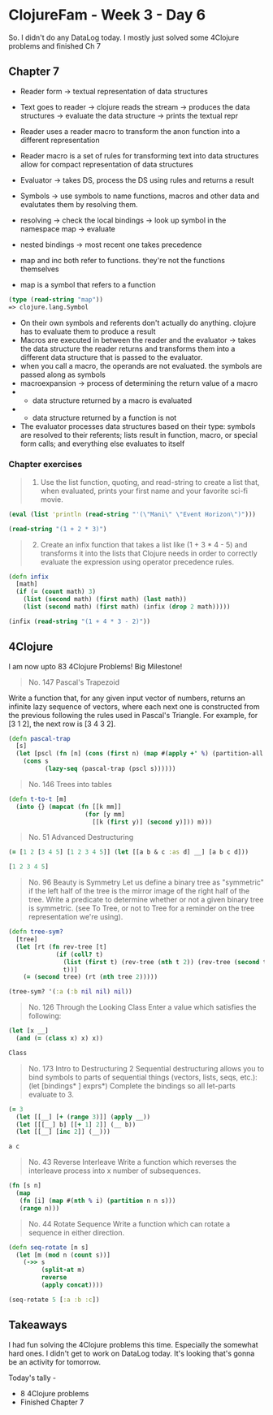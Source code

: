 # ClojureFam - Week 3 - Day 6

So. I didn't do any DataLog today. I mostly just solved some 4Clojure problems and finished Ch 7

## Chapter 7

* Reader form -> textual representation of data structures
* Text goes to reader -> clojure reads the stream -> produces the data structures -> evaluate the data structure -> prints the textual repr
* Reader uses a reader macro to transform the anon function into a different representation
* Reader macro is a set of rules for transforming text into data structures allow for compact representation of data structures

* Evaluator -> takes DS, process the DS using rules and returns a result
* Symbols -> use symbols to name functions, macros and other data and evalutates them by resolving them.
* resolving -> check the local bindings -> look up symbol in the namespace map -> evaluate
* nested bindings -> most recent one takes precedence

* map and inc both refer to functions. they're not the functions themselves
* map is a symbol that refers to a function

```clojure
(type (read-string "map"))
=> clojure.lang.Symbol
```

* On their own symbols and referents don't actually do anything. clojure has to evaluate them to produce a result
* Macros are executed in between the reader and the evaluator -> takes the data structure the reader returns and transforms them into a different data structure that is passed to the evaluator.
* when you call a macro, the operands are not evaluated. the symbols are passed along as symbols
* macroexpansion -> process of determining the return value of a macro
* * data structure returned by a macro is evaluated
* * data structure returned by a function is not
* The evaluator processes data structures based on their type: symbols are resolved to their referents; lists result in function, macro, or special form calls; and everything else evaluates to itself

### Chapter exercises

> 1. Use the list function, quoting, and read-string to create a list that, when evaluated, prints your first name and your favorite sci-fi movie.

```clojure
(eval (list 'println (read-string "'(\"Mani\" \"Event Horizon\")")))

(read-string "(1 + 2 * 3)")
```

> 2. Create an infix function that takes a list like (1 + 3 * 4 - 5) and transforms it into the lists that Clojure needs in order to correctly evaluate the expression using operator precedence rules.

```clojure
(defn infix
  [math]
  (if (= (count math) 3)
    (list (second math) (first math) (last math))
    (list (second math) (first math) (infix (drop 2 math)))))

(infix (read-string "(1 + 4 * 3 - 2)"))
```

## 4Clojure

I am now upto 83 4Clojure Problems! Big Milestone!

> No. 147 Pascal's Trapezoid

Write a function that, for any given input vector of numbers, returns an infinite lazy sequence of vectors, where each next one is constructed from the previous following the rules used in Pascal's Triangle. For example, for [3 1 2], the next row is [3 4 3 2].

```clojure
(defn pascal-trap
  [s]
  (let [pscl (fn [n] (cons (first n) (map #(apply +' %) (partition-all 2 1 n))))]
    (cons s
          (lazy-seq (pascal-trap (pscl s))))))
```

> No. 146
Trees into tables

```clojure
(defn t-to-t [m]
  (into {} (mapcat (fn [[k mm]]
                     (for [y mm]
                       [[k (first y)] (second y)])) m)))
```

> No. 51 Advanced Destructuring

```clojure
(= [1 2 [3 4 5] [1 2 3 4 5]] (let [[a b & c :as d] __] [a b c d]))

[1 2 3 4 5]
```

> No. 96 Beauty is Symmetry
> Let us define a binary tree as "symmetric" if the left half of the tree is the mirror image of the right half of the tree. Write a predicate to determine whether or not a given binary tree is symmetric. (see To Tree, or not to Tree for a reminder on the tree representation we're using).

```clojure
(defn tree-sym?
  [tree]
  (let [rt (fn rev-tree [t]
             (if (coll? t)
               (list (first t) (rev-tree (nth t 2)) (rev-tree (second t)))
               t))]
    (= (second tree) (rt (nth tree 2)))))

(tree-sym? '(:a (:b nil nil) nil))
```

> No. 126 Through the Looking Class
> Enter a value which satisfies the following:

```clojure
(let [x __]
  (and (= (class x) x) x))

Class
```

> No. 173 Intro to Destructuring 2
> Sequential destructuring allows you to bind symbols to parts of sequential things (vectors, lists, seqs, etc.): (let [bindings* ] exprs*) Complete the bindings so all let-parts evaluate to 3.

```clojure
(= 3
  (let [[__] [+ (range 3)]] (apply __))
  (let [[[__] b] [[+ 1] 2]] (__ b))
  (let [[__] [inc 2]] (__)))

a c
```

> No. 43 Reverse Interleave
> Write a function which reverses the interleave process into x number of subsequences.

```clojure
(fn [s n]
  (map
   (fn [i] (map #(nth % i) (partition n n s)))
   (range n)))
```

> No. 44 Rotate Sequence
> Write a function which can rotate a sequence in either direction.

```clojure
(defn seq-rotate [n s]
  (let [m (mod n (count s))]
    (->> s
         (split-at m)
         reverse
         (apply concat))))

(seq-rotate 5 [:a :b :c])
```

## Takeaways

I had fun solving the 4Clojure problems this time. Especially the somewhat hard ones. I didn't get to work on DataLog today. It's looking that's gonna be an activity for tomorrow.

Today's tally - 

* 8 4Clojure problems
* Finished Chapter 7
